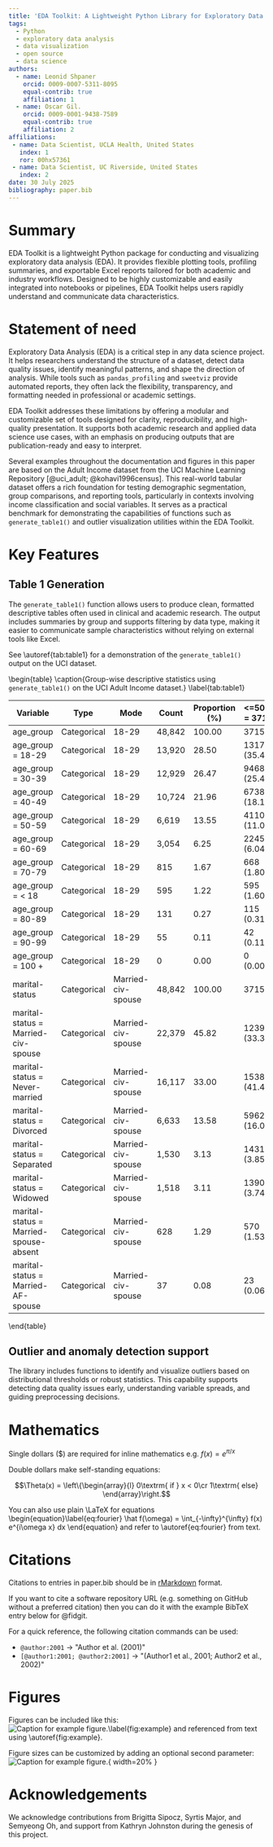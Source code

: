 ```yaml
---
title: 'EDA Toolkit: A Lightweight Python Library for Exploratory Data Analysis and Reporting'
tags:
  - Python
  - exploratory data analysis
  - data visualization
  - open source
  - data science
authors:
  - name: Leonid Shpaner
    orcid: 0009-0007-5311-8095
    equal-contrib: true
    affiliation: 1
  - name: Oscar Gil.
    orcid: 0009-0001-9438-7589 
    equal-contrib: true 
    affiliation: 2
affiliations:
 - name: Data Scientist, UCLA Health, United States
   index: 1
   ror: 00hx57361
 - name: Data Scientist, UC Riverside, United States
   index: 2
date: 30 July 2025
bibliography: paper.bib
---
```


# Summary

EDA Toolkit is a lightweight Python package for conducting and visualizing 
exploratory data analysis (EDA). It provides flexible plotting tools, profiling 
summaries, and exportable Excel reports tailored for both academic and industry 
workflows. Designed to be highly customizable and easily integrated into notebooks 
or pipelines, EDA Toolkit helps users rapidly understand and communicate data 
characteristics.

# Statement of need

Exploratory Data Analysis (EDA) is a critical step in any data science project. 
It helps researchers understand the structure of a dataset, detect data quality 
issues, identify meaningful patterns, and shape the direction of analysis. While 
tools such as `pandas_profiling` and `sweetviz` provide automated reports, they 
often lack the flexibility, transparency, and formatting needed in professional 
or academic settings.

EDA Toolkit addresses these limitations by offering a modular and customizable 
set of tools designed for clarity, reproducibility, and high-quality presentation. 
It supports both academic research and applied data science use cases, with an 
emphasis on producing outputs that are publication-ready and easy to interpret.

Several examples throughout the documentation and figures in this paper are based 
on the Adult Income dataset from the UCI Machine Learning Repository 
[@uci_adult; @kohavi1996census]. This real-world tabular dataset offers a rich 
foundation for testing demographic segmentation, group comparisons, and reporting 
tools, particularly in contexts involving income classification and social variables. 
It serves as a practical benchmark for demonstrating the capabilities of functions 
such as `generate_table1()` and outlier visualization utilities within the EDA Toolkit.

# Key Features

## Table 1 Generation

The `generate_table1()` function allows users to produce clean, formatted 
descriptive tables often used in clinical and academic research. The output 
includes summaries by group and supports filtering by data type, making it 
easier to communicate sample characteristics without relying on external tools 
like Excel.

See \autoref{tab:table1} for a demonstration of the `generate_table1()` output on the UCI dataset.

\begin{table}
\caption{Group-wise descriptive statistics using `generate_table1()` on the UCI Adult Income dataset.}
\label{tab:table1}

| Variable | Type | Mode | Count | Proportion (%) | <=50K (n = 37155) | >50K (n = 11687) |
| --- | --- | --- | --- | --- | --- | --- |
| age_group | Categorical | 18-29 | 48,842 | 100.00 | 37155 | 11687 |
| age_group = 18-29 | Categorical | 18-29 | 13,920 | 28.50 | 13174 (35.46%) | 746 (6.38%) |
| age_group = 30-39 | Categorical | 18-29 | 12,929 | 26.47 | 9468 (25.48%) | 3461 (29.61%) |
| age_group = 40-49 | Categorical | 18-29 | 10,724 | 21.96 | 6738 (18.13%) | 3986 (34.11%) |
| age_group = 50-59 | Categorical | 18-29 | 6,619 | 13.55 | 4110 (11.06%) | 2509 (21.47%) |
| age_group = 60-69 | Categorical | 18-29 | 3,054 | 6.25 | 2245 (6.04%) | 809 (6.92%) |
| age_group = 70-79 | Categorical | 18-29 | 815 | 1.67 | 668 (1.80%) | 147 (1.26%) |
| age_group = < 18 | Categorical | 18-29 | 595 | 1.22 | 595 (1.60%) | 0 (0.00%) |
| age_group = 80-89 | Categorical | 18-29 | 131 | 0.27 | 115 (0.31%) | 16 (0.14%) |
| age_group = 90-99 | Categorical | 18-29 | 55 | 0.11 | 42 (0.11%) | 13 (0.11%) |
| age_group = 100 + | Categorical | 18-29 | 0 | 0.00 | 0 (0.00%) | 0 (0.00%) |
| marital-status | Categorical | Married-civ-spouse | 48,842 | 100.00 | 37155 | 11687 |
| marital-status = Married-civ-spouse | Categorical | Married-civ-spouse | 22,379 | 45.82 | 12395 (33.36%) | 9984 (85.43%) |
| marital-status = Never-married | Categorical | Married-civ-spouse | 16,117 | 33.00 | 15384 (41.40%) | 733 (6.27%) |
| marital-status = Divorced | Categorical | Married-civ-spouse | 6,633 | 13.58 | 5962 (16.05%) | 671 (5.74%) |
| marital-status = Separated | Categorical | Married-civ-spouse | 1,530 | 3.13 | 1431 (3.85%) | 99 (0.85%) |
| marital-status = Widowed | Categorical | Married-civ-spouse | 1,518 | 3.11 | 1390 (3.74%) | 128 (1.10%) |
| marital-status = Married-spouse-absent | Categorical | Married-civ-spouse | 628 | 1.29 | 570 (1.53%) | 58 (0.50%) |
| marital-status = Married-AF-spouse | Categorical | Married-civ-spouse | 37 | 0.08 | 23 (0.06%) | 14 (0.12%) |

\end{table}



## Outlier and anomaly detection support

The library includes functions to identify and visualize outliers based on 
distributional thresholds or robust statistics. This capability supports 
detecting data quality issues early, understanding variable spreads, and guiding 
preprocessing decisions.


# Mathematics

Single dollars ($) are required for inline mathematics e.g. $f(x) = e^{\pi/x}$

Double dollars make self-standing equations:

$$\Theta(x) = \left\{\begin{array}{l}
0\textrm{ if } x < 0\cr
1\textrm{ else}
\end{array}\right.$$

You can also use plain \LaTeX for equations
\begin{equation}\label{eq:fourier}
\hat f(\omega) = \int_{-\infty}^{\infty} f(x) e^{i\omega x} dx
\end{equation}
and refer to \autoref{eq:fourier} from text.

# Citations

Citations to entries in paper.bib should be in
[rMarkdown](http://rmarkdown.rstudio.com/authoring_bibliographies_and_citations.html)
format.

If you want to cite a software repository URL (e.g. something on GitHub without a preferred
citation) then you can do it with the example BibTeX entry below for @fidgit.

For a quick reference, the following citation commands can be used:
- `@author:2001`  ->  "Author et al. (2001)"
- `[@author1:2001; @author2:2001]` -> "(Author1 et al., 2001; Author2 et al., 2002)"

# Figures

Figures can be included like this:
![Caption for example figure.\label{fig:example}](figure.png)
and referenced from text using \autoref{fig:example}.

Figure sizes can be customized by adding an optional second parameter:
![Caption for example figure.](figure.png){ width=20% }

# Acknowledgements

We acknowledge contributions from Brigitta Sipocz, Syrtis Major, and Semyeong
Oh, and support from Kathryn Johnston during the genesis of this project.
